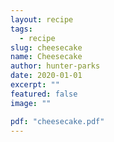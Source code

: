 ```yaml
---
layout: recipe
tags:
  - recipe
slug: cheesecake
name: Cheesecake
author: hunter-parks
date: 2020-01-01
excerpt: ""
featured: false
image: ""

pdf: "cheesecake.pdf"
---
```

